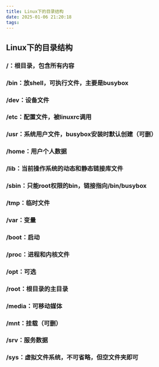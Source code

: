 ```yaml
---
title: Linux下的目录结构
date: 2025-01-06 21:20:18
tags:
---
```

## Linux下的目录结构

### /：根目录，包含所有内容

### /bin：放shell，可执行文件，主要是busybox

### /dev：设备文件

### /etc：配置文件，被linuxrc调用

### /usr：系统用户文件，busybox安装时默认创建（可删）

### /home：用户个人数据

### /lib：当前操作系统的动态和静态链接库文件

### /sbin：只能root权限的bin，链接指向/bin/busybox

### /tmp：临时文件

### /var：变量

### /boot：启动

### /proc：进程和内核文件

### /opt：可选

### /root：根目录的主目录

### /media：可移动媒体

### /mnt：挂载（可删）

### /srv：服务数据

### /sys：虚拟文件系统，不可省略，但空文件夹即可



